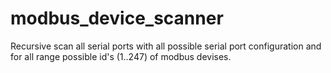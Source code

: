 # modbus_device_scanner
Recursive scan all serial ports with all possible serial port configuration and for all range possible id's (1..247)
of modbus devises.
